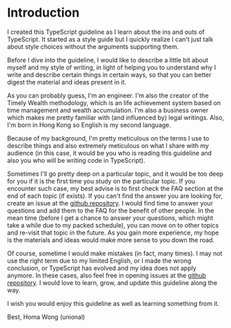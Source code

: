 # Introduction

I created this TypeScript guideline as I learn about the ins and outs of TypeScript.
It started as a style guide but I quickly realize I can't just talk about style choices without the arguments supporting them.

Before I dive into the guideline, I would like to describe a little bit about myself and my style of writing, in light of helping you to understand why I write and describe certain things in certain ways, so that you can better digest the material and ideas present in it.

As you can probably guess, I'm an engineer.
I'm also the creator of the Timely Wealth methodology, which is an life achievement system based on time management and wealth accumulation.
I'm also a business owner which makes me pretty familiar with (and influenced by) legal writings.
Also, I'm born in Hong Kong so English is my second language.

Because of my background, I'm pretty meticulous on the terms I use to describe things and also extremely meticulous on what I share with my audience (in this case, it would be you who is reading this guideline and also you who will be writing code in TypeScript).

Sometimes I'll go pretty deep on a particular topic, and it would be too deep for you if it is the first time you study on the particular topic.
If you encounter such case, my best advise is to first check the FAQ section at the end of each topic (if exists).
If you can't find the answer you are looking for, create an issue at the [github repository](https://github.com/unional/typescript/issues).
I would find time to answer your questions and add them to the FAQ for the benefit of other people.
In the mean time (before I get a chance to answer your questions, which might take a while due to my packed schedule), you can move on to other topics and re-visit that topic in the future.
As you gain more experience, my hope is the materials and ideas would make more sense to you down the road.

Of course, sometime I would make mistakes (in fact, many times).
I may not use the right term due to my limited English, or I made the wrong conclusion, or TypeScript has evolved and my idea does not apply anymore.
In these cases, also feel free in opening issues at the [github repository](https://github.com/unional/typescript/issues).
I would love to learn, grow, and update this guideline along the way.

I wish you would enjoy this guideline as well as learning something from it.

Best,
Homa Wong (unional)
